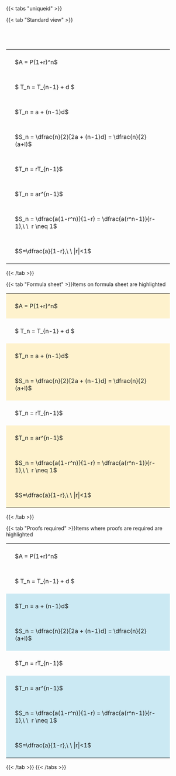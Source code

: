 ---
---

{{< tabs "uniqueid" >}}

{{< tab "Standard view" >}}

#  
<br>
<style type="text/css">
#T_e0dfd th.col_heading {
  text-align: left;
  font-size: 1em;
}
#T_e0dfd td {
  text-align: left;
  font-size: 1em;
  padding: 1.5em;
}
#T_e0dfd_row0_col0, #T_e0dfd_row1_col0, #T_e0dfd_row2_col0, #T_e0dfd_row3_col0, #T_e0dfd_row4_col0, #T_e0dfd_row5_col0, #T_e0dfd_row6_col0, #T_e0dfd_row7_col0 {
  width: 400px;
  white-space: pre-wrap;
}
</style>
<table id="T_e0dfd">
  <thead>
  </thead>
  <tbody>
    <tr>
      <td id="T_e0dfd_row0_col0" class="data row0 col0" >$A = P(1+r)^n$</td>
    </tr>
    <tr>
      <td id="T_e0dfd_row1_col0" class="data row1 col0" >$ T_n = T_{n-1} + d $</td>
    </tr>
    <tr>
      <td id="T_e0dfd_row2_col0" class="data row2 col0" >$T_n = a + (n-1)d$</td>
    </tr>
    <tr>
      <td id="T_e0dfd_row3_col0" class="data row3 col0" >$S_n = \dfrac{n}{2}[2a + (n-1)d] = \dfrac{n}{2}(a+l)$</td>
    </tr>
    <tr>
      <td id="T_e0dfd_row4_col0" class="data row4 col0" >$T_n = rT_{n-1}$</td>
    </tr>
    <tr>
      <td id="T_e0dfd_row5_col0" class="data row5 col0" >$T_n = ar^{n-1}$</td>
    </tr>
    <tr>
      <td id="T_e0dfd_row6_col0" class="data row6 col0" >$S_n = \dfrac{a(1-r^n)}{1-r} = \dfrac{a(r^n-1)}{r-1},\ \  r \neq 1$</td>
    </tr>
    <tr>
      <td id="T_e0dfd_row7_col0" class="data row7 col0" >$S=\dfrac{a}{1-r},\ \ |r|<1$</td>
    </tr>
  </tbody>
</table>
{{< /tab >}}

{{< tab "Formula sheet" >}}Items on formula sheet are highlighted
<br>
<style type="text/css">
#T_6bfea th.col_heading {
  text-align: left;
  font-size: 1em;
}
#T_6bfea td {
  text-align: left;
  font-size: 1em;
  padding: 1.5em;
}
#T_6bfea_row0_col0, #T_6bfea_row2_col0, #T_6bfea_row3_col0, #T_6bfea_row5_col0, #T_6bfea_row6_col0, #T_6bfea_row7_col0 {
  width: 400px;
  background-color: rgba(255,194,10, 0.2);
  white-space: pre-wrap;
}
#T_6bfea_row1_col0, #T_6bfea_row4_col0 {
  width: 400px;
  white-space: pre-wrap;
}
</style>
<table id="T_6bfea">
  <thead>
  </thead>
  <tbody>
    <tr>
      <td id="T_6bfea_row0_col0" class="data row0 col0" >$A = P(1+r)^n$</td>
    </tr>
    <tr>
      <td id="T_6bfea_row1_col0" class="data row1 col0" >$ T_n = T_{n-1} + d $</td>
    </tr>
    <tr>
      <td id="T_6bfea_row2_col0" class="data row2 col0" >$T_n = a + (n-1)d$</td>
    </tr>
    <tr>
      <td id="T_6bfea_row3_col0" class="data row3 col0" >$S_n = \dfrac{n}{2}[2a + (n-1)d] = \dfrac{n}{2}(a+l)$</td>
    </tr>
    <tr>
      <td id="T_6bfea_row4_col0" class="data row4 col0" >$T_n = rT_{n-1}$</td>
    </tr>
    <tr>
      <td id="T_6bfea_row5_col0" class="data row5 col0" >$T_n = ar^{n-1}$</td>
    </tr>
    <tr>
      <td id="T_6bfea_row6_col0" class="data row6 col0" >$S_n = \dfrac{a(1-r^n)}{1-r} = \dfrac{a(r^n-1)}{r-1},\ \  r \neq 1$</td>
    </tr>
    <tr>
      <td id="T_6bfea_row7_col0" class="data row7 col0" >$S=\dfrac{a}{1-r},\ \ |r|<1$</td>
    </tr>
  </tbody>
</table>
{{< /tab >}}

{{< tab "Proofs required" >}}Items where proofs are required are highlighted
<br>
<style type="text/css">
#T_078ef th.col_heading {
  text-align: left;
  font-size: 1em;
}
#T_078ef td {
  text-align: left;
  font-size: 1em;
  padding: 1.5em;
}
#T_078ef_row0_col0, #T_078ef_row1_col0, #T_078ef_row4_col0 {
  width: 400px;
  white-space: pre-wrap;
}
#T_078ef_row2_col0, #T_078ef_row3_col0, #T_078ef_row5_col0, #T_078ef_row6_col0, #T_078ef_row7_col0 {
  width: 400px;
  background-color: rgba(0,150,200, 0.2);
  white-space: pre-wrap;
}
</style>
<table id="T_078ef">
  <thead>
  </thead>
  <tbody>
    <tr>
      <td id="T_078ef_row0_col0" class="data row0 col0" >$A = P(1+r)^n$</td>
    </tr>
    <tr>
      <td id="T_078ef_row1_col0" class="data row1 col0" >$ T_n = T_{n-1} + d $</td>
    </tr>
    <tr>
      <td id="T_078ef_row2_col0" class="data row2 col0" >$T_n = a + (n-1)d$</td>
    </tr>
    <tr>
      <td id="T_078ef_row3_col0" class="data row3 col0" >$S_n = \dfrac{n}{2}[2a + (n-1)d] = \dfrac{n}{2}(a+l)$</td>
    </tr>
    <tr>
      <td id="T_078ef_row4_col0" class="data row4 col0" >$T_n = rT_{n-1}$</td>
    </tr>
    <tr>
      <td id="T_078ef_row5_col0" class="data row5 col0" >$T_n = ar^{n-1}$</td>
    </tr>
    <tr>
      <td id="T_078ef_row6_col0" class="data row6 col0" >$S_n = \dfrac{a(1-r^n)}{1-r} = \dfrac{a(r^n-1)}{r-1},\ \  r \neq 1$</td>
    </tr>
    <tr>
      <td id="T_078ef_row7_col0" class="data row7 col0" >$S=\dfrac{a}{1-r},\ \ |r|<1$</td>
    </tr>
  </tbody>
</table>
{{< /tab >}}
{{< /tabs >}}